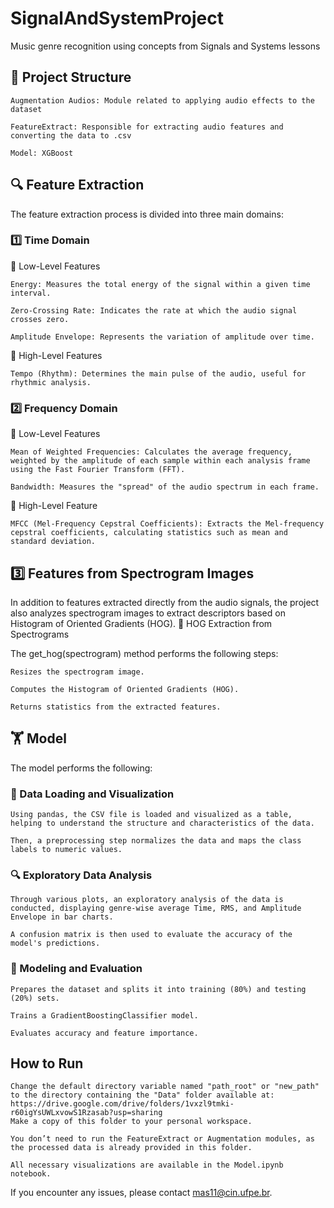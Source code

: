 # SignalAndSystemProject
Music genre recognition using concepts from Signals and Systems lessons

## 📂 Project Structure

    Augmentation Audios: Module related to applying audio effects to the dataset

    FeatureExtract: Responsible for extracting audio features and converting the data to .csv

    Model: XGBoost

## 🔍 Feature Extraction

The feature extraction process is divided into three main domains:
### 1️⃣ Time Domain
🔹 Low-Level Features

    Energy: Measures the total energy of the signal within a given time interval.

    Zero-Crossing Rate: Indicates the rate at which the audio signal crosses zero.

    Amplitude Envelope: Represents the variation of amplitude over time.

🔹 High-Level Features

    Tempo (Rhythm): Determines the main pulse of the audio, useful for rhythmic analysis.

### 2️⃣ Frequency Domain
🔹 Low-Level Features

    Mean of Weighted Frequencies: Calculates the average frequency, weighted by the amplitude of each sample within each analysis frame using the Fast Fourier Transform (FFT).

    Bandwidth: Measures the "spread" of the audio spectrum in each frame.

🔹 High-Level Feature

    MFCC (Mel-Frequency Cepstral Coefficients): Extracts the Mel-frequency cepstral coefficients, calculating statistics such as mean and standard deviation.

## 3️⃣ Features from Spectrogram Images

In addition to features extracted directly from the audio signals, the project also analyzes spectrogram images to extract descriptors based on Histogram of Oriented Gradients (HOG).
🔹 HOG Extraction from Spectrograms

The get_hog(spectrogram) method performs the following steps:

    Resizes the spectrogram image.

    Computes the Histogram of Oriented Gradients (HOG).

    Returns statistics from the extracted features.

## 🏋️ Model

The model performs the following:
### 🎲 Data Loading and Visualization

    Using pandas, the CSV file is loaded and visualized as a table, helping to understand the structure and characteristics of the data.

    Then, a preprocessing step normalizes the data and maps the class labels to numeric values.

### 🔍 Exploratory Data Analysis

    Through various plots, an exploratory analysis of the data is conducted, displaying genre-wise average Time, RMS, and Amplitude Envelope in bar charts.

    A confusion matrix is then used to evaluate the accuracy of the model's predictions.

### 🤖 Modeling and Evaluation

    Prepares the dataset and splits it into training (80%) and testing (20%) sets.

    Trains a GradientBoostingClassifier model.

    Evaluates accuracy and feature importance.

## How to Run

    Change the default directory variable named "path_root" or "new_path" to the directory containing the "Data" folder available at:
    https://drive.google.com/drive/folders/1vxzl9tmki-r60igYsUWLxvowS1Rzasab?usp=sharing
    Make a copy of this folder to your personal workspace.

    You don’t need to run the FeatureExtract or Augmentation modules, as the processed data is already provided in this folder.

    All necessary visualizations are available in the Model.ipynb notebook.

If you encounter any issues, please contact mas11@cin.ufpe.br.

